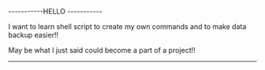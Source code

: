 -----------HELLO -----------

I want to learn shell script to create my own commands and to make data backup easier!!


May be what I just said could become a part of a project!!

-----------------------------------------------------------------------------------------
